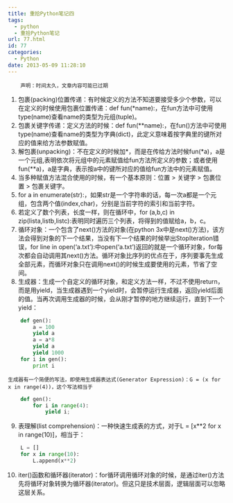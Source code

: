 ```yaml
---
title: 重拾Python笔记四
tags:
  - python
  - 重拾Python笔记
url: 77.html
id: 77
categories:
  - Python
date: 2013-05-09 11:28:10
---
```


        声明：时间太久，文章内容可能已过期

1.  包裹(packing)位置传递：有时候定义的方法不知道要接受多少个参数，可以在定义的时候使用包裹位置传递：def fun(*name):，在fun方法中可使用type(name)查看name的类型为元组(tuple)。
2.  包裹关键字传递：定义方法的时候：def fun(**name):，在fun()方法中可使用type(name)查看name的类型为字典(dict)，此定义意味着按字典里的键所对应的值来给方法参数赋值。
3.  解包裹(unpacking)：不在定义的时候加*，而是在传给方法时候fun(\*a)，a是一个元组,表明依次将元组中的元素赋值给fun方法所定义的参数；或者使用fun(\*\*a)，a是字典，表示按a中的键所对应的值给fun方法中的元素赋值。
4.  当多种赋值方法混合使用的时候，有一个基本原则：位置 > 关键字 > 包裹位置 \> 包裹关键字。
5.  for a in enumerate(str):，如果str是一个字符串的话，每一次a都是一个元组，包含两个值(index,char)，分别是当前字符的索引和当前字符。
6.  若定义了数个列表，长度一样，则在循环中，for (a,b,c) in zip(lista,listb,listc):表明同时遍历三个列表，将得到的值赋给a，b，c。
7.  循环对象：一个包含了next()方法的对象(在python 3x中是next()方法)，该方法会得到对象的下一个结果，当没有下一个结果的时候举出StopIteration错误，for line in open(‘a.txt’):中open(‘a.txt’)返回的就是一个循环对象，for每次都会自动调用其next()方法。循环对象比序列的优点在于，序列要事先生成全部元素，而循环对象只在调用next()的时候生成要使用的元素，节省了空间。
8.  生成器：生成一个自定义的循环对象，和定义方法一样，不过不使用return，而是用yield，当生成器遇到一个yield时，会暂停运行生成器，返回yield后面的值。当再次调用生成器的时候，会从刚才暂停的地方继续运行，直到下一个yield：
```python
    def gen():   
        a = 100
        yield a
        a = a*8
        yield a
        yield 1000
    for i in gen():
        print i
```
    生成器有一个简便的写法，即使用生成器表达式(Generator Expression)：G = (x for x in range(4))，这个写法相当于
```python
    def gen():
        for i in range(4):
            yield i;
```
9.  表理解(list comprehension)：一种快速生成表的方式，对于L = [x**2 for x in range(10)]，相当于：
```python
    L = []
    for x in range(10):
        L.append(x**2)
```
10.  iter()函数和循环器(iterator)：for循环调用循环对象的时候，是通过iter()方法先将循环对象转换为循环器(iterator)。但这只是技术层面，逻辑层面可以忽略这层关系。